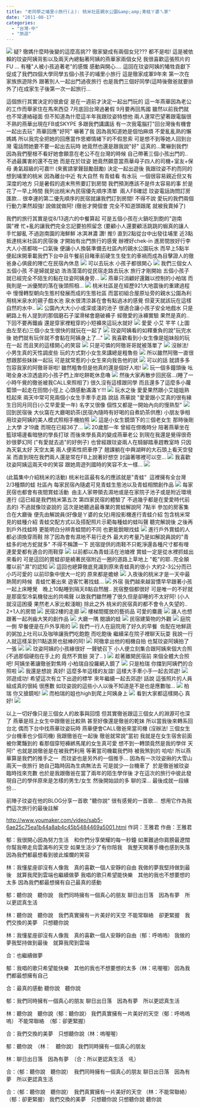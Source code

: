 ```yaml
---
title: "老同學之埔里小旅行(上): 桃米社區親水公園&amp;amp;青蛙ㄚ婆ㄟ家"
date: "2011-08-17"
categories: 
  - "台灣-中"
  - "旅遊"
---
```


![](images/6048102884_5a61e69490.jpg) 疑? 徹媽什麼時後變的這麼高挑?? 徹家變成有兩個女兒??? 都不是啦! 這是被依賴的玟姿阿姨背影以及兩天內總黏著阿姨的燕華家兩個女兒 我很喜歡這張照片的FU ... 有種"人被小孩追著老"的感慨 感動與開心.... 這回在玟姿阿姨的犧牲貢獻下 促成了我們四個大學同學五個小孩子的埔里小旅行 這是徹家成軍9年來 第一次在家族旅遊除外 跟著別人一起出門過夜旅行 也是我們三個好同學(這時後徹爸就要排外了)在成家生子後第一次一起旅行...

這個旅行其實決定的很倉促 是在一週前才決定一起出門玩的 這一年燕華因為老公的工作而舉家住在馬來西亞 7月底回台灣過暑假 9月要再回馬國 雖然以前我們就也不常連絡碰面 但不知道為什麼這半年我跟玟姿特想他 兩人還常巴望著跟電腦很不熟的燕華出現在FB或SKYPE 多跟我們講講話 有一次我電腦打"回台灣後有機會一起出去玩" 燕華回應"好阿" 嚇著了我 因為我知道她是個怕麻煩 不愛亂亂熟的懶媽媽 所以我完全把她的回應當作思鄉情緒下的不假思索 可是想不到等她人回到台灣 電話問她要不要一起出去玩時 她竟然也還是跟我說"好" 這真的...驚嚇到我們! 因為我們壓根不看好她會願意在老公不在台灣的時候 自己帶著三個小孩出門的.. 不過最厲害的還不在她 而是在於玟姿 她竟然願意當燕華母子四人的司機+室友+保母 勇氣超級的可嘉!!! (來賓請掌聲鼓勵鼓勵) 決定一起出遊後 我跟玟姿不約而同的想到埔里的桃米 因為離台中近 有大自然 有青蛙看 有水玩  一個很容易親近但又有深度的地方 只是暑假的週末熊熊要訂到房間 我們預測應該不是件太容易的事 於是花了一早上時間 我列出桃米內民宿優先順序清單  兩人FB確認 玟姿電話詢問訂房匯款... 很幸運的第二優先順序的民宿就讓我們訂到房間! 不得不說 愛玩的我們兩個 行動力果然超強! 說做就做阿! (徹爸才開個會 完全不知道頭跟尾 就被我賣掉了)

我們的旅行其實是從8/13週六的中餐算起 可是五個小孩在火鍋吃到飽的"迦南園"裡 忙+亂的讓我們完全忘記要拍照留念 (要顧小人還要顧活跳跳的蝦真的讓人手忙腳亂 不過迦南園的海鮮鮮 冰淇淋濃 讚! 推!) 直到2點從台中出發往埔里 近3點抵達桃米社區的民宿後 才開始有出門旅行的感覺 辦裡好chek-in 進房間放好行李 大人小孩都喘一口氣後 便讓小人換裝準備去社區內的親水公園玩水 而早上5點半便起床開車載我們下台中且午餐前目睹車前硬生生發生的車禍而成為目擊證人的徹爸身心俱疲的陣亡在民宿內休息 ![](images/6047550671_0b07e1c822.jpg) 可以去玩水 小孩子都很開心 ![](images/6048103010_f69b66e6e3.jpg) 我們三個女人五個小孩 不是婦就是幼 浩浩蕩蕩的從民宿走路去玩水 旅行才剛開始 五個小孩子就已經完全不陌生的黏在玟姿阿姨身旁... ![](images/6048102752_8f38a58628.jpg) 燕華只消顧好還難以控制的小柏瑞 而我則是一派優閒的落在後頭照相... ![](images/6048102510_e4797ed769.jpg) 桃米社區是在經歷921大地震後的重建過程中 慢慢轉型朝向生態村發展而成的生態社區 而當初組合屋原址旁的親水公園為利用桃米泉水的親子戲水池 泉水很清涼甚在會有點過冰的感覺 但夏天就該玩在這樣自然的水中.. ![](images/6047547895_39bc18e702.jpg) 公園內大大小小或深或淺的池子 很適合讓小孩子安全地戲水 只是網路上有人提到的那個磨石子溜滑梯會磨破褲子 經徹愛的泳褲實驗 果然是真的.. 下回不要再鐵齒 還是穿家裡粗穿的小短褲來這玩水就好 ![](images/6047549915_1ea2451b0d.jpg) 愛愛 小艾 芊芊 (上圖由左至右)三個小女生很快的就玩在一起了 ![](images/6047549805_628fa2b29a.jpg) 玟姿阿姨看的如釋重負的說"玩完水後 她們就有玩伴就不會黏在阿姨身上了..." ![](images/6047548823_51d1f81048.jpg) 我喜歡看到小女生像是姐妹般的玩在一起 而且笑的這樣開心的笑容 ![](images/6048101646_0510399b42.jpg) 只是可憐的阿徹哥哥就被落單了 ![](images/6048101412_7dc87104bc.jpg) 沒辦法! 小男生真的天性調皮些 玩的方式對小女生來講總是粗魯些 ![](images/6047547991_3dd6551c3b.jpg) 所以雖然阿徹一直很想跟那些妹妹一起玩 可是就常惹的小女生來向我告他的狀 ![](images/6048100670_73d63b78ae.jpg) 可以的話 就請多多包容我家的阿徹哥哥啦! 雖然粗魯但是他真的還是個好人啦! ![](images/6047548541_135413523d.jpg) 玩一個多鐘頭後 吆喝全身冰涼透底的小孩子們上岸吃餅乾休息嚕 ![](images/6047547749_e61f0c1e4c.jpg) 然後大家再散步回民宿...(睡了一小時午覺的徹爸被我CALL來照相了) 很久沒有這樣跟同學 而且還多了這麼多小蘿蔔頭一起走在田間小徑上 心頭感動滿滿ㄚ!!! ![](images/6047547655_64594f6a81.jpg) 玩水之後 愛愛果然跟小艾姐姐熟稔起來 兩天中常可見兩個小女生手牽手走路 說話 燕華說 "愛愛跟小艾真的很有緣  生日同月同日(小艾早愛愛一年) 名字又很像 個性又都是一開始內向的慢熟型" ![](images/6048262034_9124df31ca.jpg) 回到民宿後 大伙窩在大廳喝奶茶(民宿內隨時有好喝的自煮奶茶供應) 小朋友爭相用玟姿阿姨的美人模式照相手機拍照 ![](images/6047547137_d636bc4a50.jpg) 這是小女生鏡頭下的三個老女生 那時後剛上大學 才19歲 而現在已經36了... ![](images/6047709015_850695a0eb.jpg) 20歲那一年 曾經在傍晚時分 陪著燕華坐在籃球場邊看暗戀的學長打球 而後來學長真的變成燕華老公 到現在我還是覺得很奇妙很夢幻阿 ("有愛就去追"的好例子) 也曾經跟玟姿兩人在騎腳踏車趕教室時 只因為天氣太好 天空太美 兩人便索性把車停了 翹課躺在中興湖畔的大石頭上看天空發呆 而直到現在我們兩人還是常在FB上說著好想空 討論著哪裡可以空... ![](images/6047547027_f6b6c19fd9.jpg) 我喜歡玟姿阿姨這兩天中的笑容 跟她周遊列國時的笑容不太一樣... ![](images/6047546885_4bb68b048e.jpg)

(此篇集中介紹桃米的活動) 桃米社區最有名的應該就是"青蛙"  這裡擁有全台灣2/3種類的蛙 社區內 每家民宿內隨處可見青蛙生態池以及青蛙相關創作品 ![](images/6048099720_77b5219056.jpg) 每家民宿也都會有夜間賞蛙活動  由主人家帶領去濕地或是在家院子池子或是附近環境進行 (這已經是我們桃米第五次 第四家民宿的體驗了 不過幾乎都是在愛愛時代前去的) 不過就像玟姿說的 這次是她聽過最專業的賞蛙解說阿 7點半 參加的房客集合在大廳後 便先由解說員(好像是ㄚ婆的女兒)用投影機進行青蛙介紹 包含桃米常見的蛙種介紹 青蛙交配方式以及搭配照片示範每種蛙的蛙叫聲 聽完解說後 之後再到戶外找蛙時 更能明白分辨青蛙間的不同 也更能銳眼找蛙 ![](images/6048098614_23986f5ba9.jpg) 進行戶外賞蛙的人都必須換穿雨鞋 除了因為會有濕地不易行走外 最大的考量乃是如解說員說的"青蛙多的地方蛇就多" 不得不稱讚一下 民宿提供的雨鞋不只乾淨還各種尺寸都有哩 連愛愛都有適合的雨鞋穿 ![](images/6047545467_436bb4aa6c.jpg) 以前都以為青蛙活在池塘裡 賞蛙一定是從水裡抓蛙出來看的 可是這回的賞蛙卻是繞著民宿附近一圈的道路上草地上 "乾"的耶..完全顛覆以前"濕"的認知 ![](images/6047545833_0a43b39c56.jpg) 這回也總算徹底見識到原來青蛙真的很小 大約2-3公分而已  小巧可愛的 以前印象中很大一坨的 原來都是蟾蜍 ![](images/6047545259_2f90d68a80.jpg) 入夜後的桃米才是一天中最熱鬧的時候  青蛙忙著出來 遊客忙著找蛙... ![](images/6048098318_aa4b47bcd9.jpg) 外宿 我們越來越習慣早早跟著小孩一起上床睡覺　晚上10點睡到隔天8點自然醒.. 民宿整個都很好 可是唯一的不好就是那窗型冷氣機發出的共鳴聲 以致我們雖然睡了很久但是卻睡的不太好阿! (小人就沒這困擾 果然老人家比較淺眠) 除此之外 桃米的民宿真的都不會令人失望的.. 2+1人的房間 ![](images/6048097614_0b567a8de1.jpg) 民宿2樓的走廊 ![](images/6048097718_18373725bf.jpg) 樓梯間擺放的藝術品 可愛的麋鹿 ![](images/6047544995_9987a9f85b.jpg) 讓人也想跟著一起冽齒大笑的創作品 ![](images/6048099962_ef6ab854cc.jpg) 大廳一隅 閱讀的蛙 ![](images/6048099852_885d16bd7b.jpg) 民宿建築物的外觀 ![](images/6048097290_a901917d26.jpg) 庭院一側 早餐便是在戶外享用的 ![](images/6047544691_bafd37143c.jpg) 我們一行人在庭院用了好久的早餐  佐配在地鮮蔬的粥加上吐司以及咖啡讓我們吃飽飽 而吃飽後 繼續呆在院子裡聊天玩耍 我說一行人就這樣呆到11點退房也挺棒的阿! ![](images/6048096834_50c9ba7bce.jpg) 阿徹拿出他的相機自拍 也幫玟姿阿姨拍了一張 ![](images/6047544569_b8fe266195_m.jpg) ![](images/6048096944_201681dc79_m.jpg) 玟姿阿姨的小孩緣很好 一聲號召下 小人便立刻集合跟阿姨來個大合照  (不過那個硬抱在手上的 竟然不賞臉 哭了.. ) ![](images/6047709325_5ecb90816c.jpg) 趁著離開民宿前 來個全體大合照吧! 阿姨坐著讓徹爸對焦時 小柏瑞自投羅網入鏡了 ![](images/6048096620_d0fdd1365b.jpg) 只是柏瑞 你擋到阿姨們的合照啦 ![](images/6048096494_7ea820b4d1.jpg) 我還是想說 真好! 這麼多年這樣的友誼! 這樣大手牽小手一起去郊遊! ![](images/6047543939_95778e7d4a.jpg) 郊遊成功! 希望這次有立下出遊的標竿 來年繼續一起去郊遊! 話說 這張照片的人員組成真的很純 很應數 如玟姿說的這些小人以後不知道是不是也是應數咖... ![](images/6048096280_53818f5252.jpg) 柏瑞 你又搶鏡啦! ![](images/6047543705_d0778dbef7.jpg) 而柏瑞的姐也high到爬上阿姨身上 ![](images/6047543625_66ddc64e2d.jpg) 看到大家都這樣開心 真好! ![](images/6047543517_86c4faed7f.jpg)

以上一切好像只是三個女人的故事與回憶 但其實徹爸跟這三個女人的淵源可也深了 燕華是班上女生中跟徹爸比較熟 甚至好像還是徹爸的乾妹 所以當我後來轉系回台北 偶而下台中找燕華玟姿玩時 燕華便會CALL徹爸來當司機 (沒辦法! 三個女生少台機車也少個司機) 我跟徹爸在一起後 徹爸就常說"當初 我就是在女生宿舍前面被你驚豔到的 看那個穿短褲綁馬尾的女生真可愛 想不到一轉頭竟然是我的學伴 天阿!" 也就是說徹爸是在被我們利用 等著當司機載我們時 被我煞到的 哈哈! 所以燕華算是我們的推手之一  而玟姿也是另外的一個推手... 因為有一次玟姿揪的大雪山兩天一夜旅行 她自己臨時因為生病無法去 可是就少一台機車了  於是徹爸被玟姿臨時找來充數 也於是我跟徹爸在當了兩年的陌生學伴後 才在這次的旅行中彼此發現自己的學伴原來是怎樣的男生/女生 然後開始談的多 聊的深... 最後成就一段緣份...

前陣子玟姿在他的BLOG分享一首歌 "聽你說" 很有感覺的一首歌...  想用它作為我們這次旅行的最後註解

http://www.youmaker.com/video/sab5-6ae25c75ea1b44a8ab4c45b5484469a5001.html 作詞：王雅君 作曲：王雅君

郁：我很開心因為努力生活　和你們分享榮耀的每一秒鐘 如果難過你肩膀最遼闊　你幫我帶走烏雲滿布的天空 如果生活少了有你陪我　我整天開著手機也感到失落 因為我們都最想看到彼此燦爛的笑容

林：我懂星座卻沒有人像我　真的喜歡一個人安靜的自由 我做的夢我堅持做到最後　就算我爬到雲端也繼續做夢 我唱的歌只希望能快樂　其他的我也不想要想的太多 因為我們都最想擁有自己最真的感動

郁：聽你說　聽你說　我們同時擁有一個真心的朋友 聊日出日落　因為有夢　所以更認真生活

林：聽你說　聽你說　我們真實擁有一片美好的天空 不能常聯絡　卻更緊握　我們交換的美夢　只想聽你說

林：我懂星座卻沒有人像我　真的喜歡一個人安靜的自由（郁：呼嗚嗚） 我做的夢我堅持做到最後　就算我爬到雲端

合：也繼續做夢

郁：我唱的歌只希望能快樂　其他的我也不想要想的太多（林：吼喔喔） 因為我們都最想擁有自己

合：最真的感動 聽你說　聽你說

郁：我們同時擁有一個真心的朋友 聊日出日落　因為有夢　所以更認真生活

林：聽你說　聽你說（郁：聽你說） 我們真實擁有一片美好的天空（郁：呼嗚嗚嗚） 不能常聯絡　（郁：卻更緊握）

合：我們交換的美夢　只想聽你說（林：嗚喔喔）

郁：聽你說　（林：　聽你說） 我們同時擁有一個真心的朋友

林：聊日出日落　因為有夢　（合：所以更認真生活　吼）

合：（郁：聽你說　聽你說）　我們同時擁有一個真心的朋友 聊日出日落　因為有夢　所以更認真生活

合：（郁：聽你說　聽你說）　我們真實擁有一片美好的天空 （林：不能常聯絡）（郁：卻更緊握） 我們交換的美夢　只想聽你說 只想聽你說 聽你說
